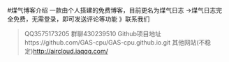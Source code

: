 #煤气博客介绍
一款由个人搭建的免费博客，目前更名为煤气日志
→煤气日志完全免费，无需登录，即可发送评论等功能
》联系我们
>QQ3575173205
>群聊430239510
>Github项目地址https://github.com/GAS-cpu/GAS-cpu.github.io.git
>其他网站(不稳定)http://aircloud.iaqqq.com/